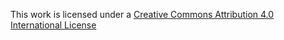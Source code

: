 
This work is licensed under a [Creative Commons Attribution 4.0 International License](http://creativecommons.org/licenses/by/4.0/)
